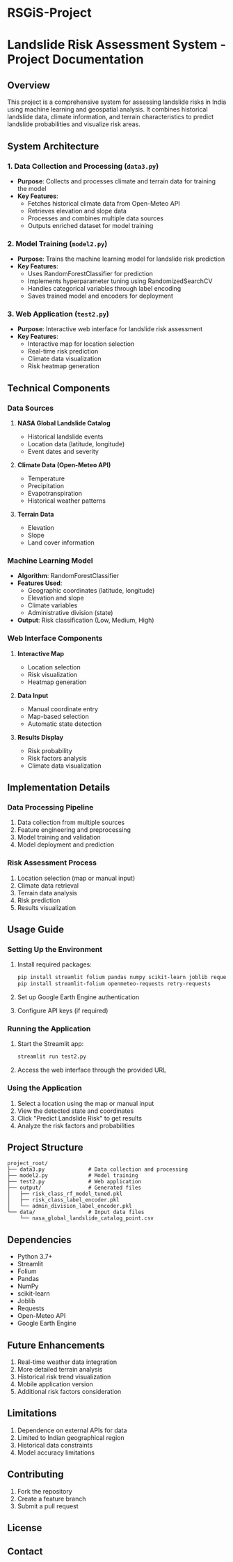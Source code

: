 # RSGiS-Project


# Landslide Risk Assessment System - Project Documentation

## Overview
This project is a comprehensive system for assessing landslide risks in India using machine learning and geospatial analysis. It combines historical landslide data, climate information, and terrain characteristics to predict landslide probabilities and visualize risk areas.

## System Architecture

### 1. Data Collection and Processing (`data3.py`)
- **Purpose**: Collects and processes climate and terrain data for training the model
- **Key Features**:
  - Fetches historical climate data from Open-Meteo API
  - Retrieves elevation and slope data
  - Processes and combines multiple data sources
  - Outputs enriched dataset for model training

### 2. Model Training (`model2.py`)
- **Purpose**: Trains the machine learning model for landslide risk prediction
- **Key Features**:
  - Uses RandomForestClassifier for prediction
  - Implements hyperparameter tuning using RandomizedSearchCV
  - Handles categorical variables through label encoding
  - Saves trained model and encoders for deployment

### 3. Web Application (`test2.py`)
- **Purpose**: Interactive web interface for landslide risk assessment
- **Key Features**:
  - Interactive map for location selection
  - Real-time risk prediction
  - Climate data visualization
  - Risk heatmap generation

## Technical Components

### Data Sources
1. **NASA Global Landslide Catalog**
   - Historical landslide events
   - Location data (latitude, longitude)
   - Event dates and severity

2. **Climate Data (Open-Meteo API)**
   - Temperature
   - Precipitation
   - Evapotranspiration
   - Historical weather patterns

3. **Terrain Data**
   - Elevation
   - Slope
   - Land cover information

### Machine Learning Model
- **Algorithm**: RandomForestClassifier
- **Features Used**:
  - Geographic coordinates (latitude, longitude)
  - Elevation and slope
  - Climate variables
  - Administrative division (state)
- **Output**: Risk classification (Low, Medium, High)

### Web Interface Components
1. **Interactive Map**
   - Location selection
   - Risk visualization
   - Heatmap generation

2. **Data Input**
   - Manual coordinate entry
   - Map-based selection
   - Automatic state detection

3. **Results Display**
   - Risk probability
   - Risk factors analysis
   - Climate data visualization

## Implementation Details

### Data Processing Pipeline
1. Data collection from multiple sources
2. Feature engineering and preprocessing
3. Model training and validation
4. Model deployment and prediction

### Risk Assessment Process
1. Location selection (map or manual input)
2. Climate data retrieval
3. Terrain data analysis
4. Risk prediction
5. Results visualization

## Usage Guide

### Setting Up the Environment
1. Install required packages:
   ```bash
   pip install streamlit folium pandas numpy scikit-learn joblib requests
   pip install streamlit-folium openmeteo-requests retry-requests
   ```

2. Set up Google Earth Engine authentication
3. Configure API keys (if required)

### Running the Application
1. Start the Streamlit app:
   ```bash
   streamlit run test2.py
   ```

2. Access the web interface through the provided URL

### Using the Application
1. Select a location using the map or manual input
2. View the detected state and coordinates
3. Click "Predict Landslide Risk" to get results
4. Analyze the risk factors and probabilities

## Project Structure
```
project_root/
├── data3.py              # Data collection and processing
├── model2.py             # Model training
├── test2.py              # Web application
├── output/               # Generated files
│   ├── risk_class_rf_model_tuned.pkl
│   ├── risk_class_label_encoder.pkl
│   └── admin_division_label_encoder.pkl
└── data/                 # Input data files
    └── nasa_global_landslide_catalog_point.csv
```

## Dependencies
- Python 3.7+
- Streamlit
- Folium
- Pandas
- NumPy
- scikit-learn
- Joblib
- Requests
- Open-Meteo API
- Google Earth Engine

## Future Enhancements
1. Real-time weather data integration
2. More detailed terrain analysis
3. Historical risk trend visualization
4. Mobile application version
5. Additional risk factors consideration

## Limitations
1. Dependence on external APIs for data
2. Limited to Indian geographical region
3. Historical data constraints
4. Model accuracy limitations

## Contributing
1. Fork the repository
2. Create a feature branch
3. Submit a pull request

## License

## Contact
